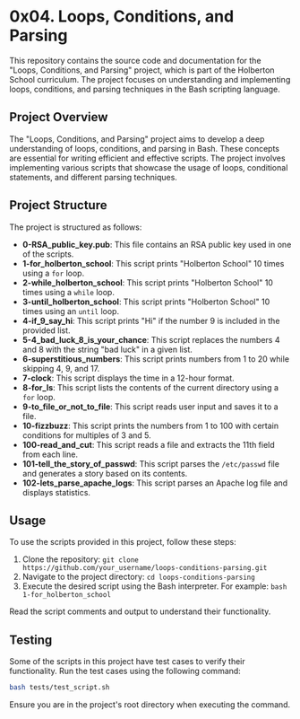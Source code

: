 # 0x04. Loops, Conditions, and Parsing

This repository contains the source code and documentation for the "Loops, Conditions, and Parsing" project, which is part of the Holberton School curriculum. The project focuses on understanding and implementing loops, conditions, and parsing techniques in the Bash scripting language.

## Project Overview

The "Loops, Conditions, and Parsing" project aims to develop a deep understanding of loops, conditions, and parsing in Bash. These concepts are essential for writing efficient and effective scripts. The project involves implementing various scripts that showcase the usage of loops, conditional statements, and different parsing techniques.

## Project Structure

The project is structured as follows:

- **0-RSA_public_key.pub**: This file contains an RSA public key used in one of the scripts.
- **1-for_holberton_school**: This script prints "Holberton School" 10 times using a `for` loop.
- **2-while_holberton_school**: This script prints "Holberton School" 10 times using a `while` loop.
- **3-until_holberton_school**: This script prints "Holberton School" 10 times using an `until` loop.
- **4-if_9_say_hi**: This script prints "Hi" if the number 9 is included in the provided list.
- **5-4_bad_luck_8_is_your_chance**: This script replaces the numbers 4 and 8 with the string "bad luck" in a given list.
- **6-superstitious_numbers**: This script prints numbers from 1 to 20 while skipping 4, 9, and 17.
- **7-clock**: This script displays the time in a 12-hour format.
- **8-for_ls**: This script lists the contents of the current directory using a `for` loop.
- **9-to_file_or_not_to_file**: This script reads user input and saves it to a file.
- **10-fizzbuzz**: This script prints the numbers from 1 to 100 with certain conditions for multiples of 3 and 5.
- **100-read_and_cut**: This script reads a file and extracts the 11th field from each line.
- **101-tell_the_story_of_passwd**: This script parses the `/etc/passwd` file and generates a story based on its contents.
- **102-lets_parse_apache_logs**: This script parses an Apache log file and displays statistics.

## Usage

To use the scripts provided in this project, follow these steps:

1. Clone the repository: `git clone https://github.com/your_username/loops-conditions-parsing.git`
2. Navigate to the project directory: `cd loops-conditions-parsing`
3. Execute the desired script using the Bash interpreter. For example: `bash 1-for_holberton_school`

Read the script comments and output to understand their functionality.

## Testing

Some of the scripts in this project have test cases to verify their functionality. Run the test cases using the following command:

```bash
bash tests/test_script.sh
```

Ensure you are in the project's root directory when executing the command.
